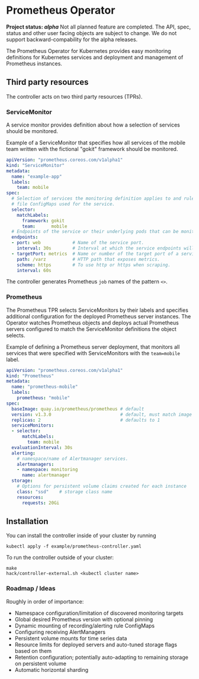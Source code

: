 # Prometheus Operator

**Project status: *alpha*** Not all planned feature are completed. The API, spec, status and other user facing objects are subject to change. We do not support backward-compability for the alpha releases.

The Prometheus Operator for Kubernetes provides easy monitoring definitions for Kubernetes services and deployment and management of Prometheus instances.

## Third party resources

The controller acts on two third party resources (TPRs).

### ServiceMonitor

A service monitor provides definition about how a selection of services
should be monitored.

Example of a ServiceMonitor that specifies how all services of the mobile team
written with the fictional "gokit" framework should be monitored.

```yaml
apiVersion: "prometheus.coreos.com/v1alpha1"
kind: "ServiceMonitor"
metadata:
  name: "example-app"
  labels:
    team: mobile
spec:
  # Selection of services the monitoring definition applies to and rule
  # file ConfigMaps used for the service.
  selector:
    matchLabels:
      framework: gokit
      team:      mobile
  # Endpoints of the service or their underlying pods that can be monitored.
  endpoints:
  - port: web            # Name of the service port.
    interval: 30s        # Interval at which the service endpoints will be scraped.
  - targetPort: metrics  # Name or number of the target port of a service endpoint.
    path: /varz          # HTTP path that exposes metrics.
    scheme: https        # To use http or https when scraping. 
    interval: 60s
```

The controller generates Prometheus `job` names of the pattern `<>`.

### Prometheus

The Prometheus TPR selects ServiceMonitors by their labels and specifies additional
configuration for the deployed Prometheus server instances.
The Operator watches Prometheus objects and deploys actual Prometheus servers
configured to match the ServiceMonitor definitions the object selects.

Example of defining a Prometheus server deployment, that monitors all services that
were specified with ServiceMonitors with the `team=mobile` label.

```yaml
apiVersion: "prometheus.coreos.com/v1alpha1"
kind: "Prometheus"
metadata:
  name: "prometheus-mobile"
  labels:
    prometheus: "mobile"
spec:
  baseImage: quay.io/prometheus/prometheus # default
  version: v1.3.0                          # default, must match image tag
  replicas: 2                              # defaults to 1
  serviceMonitors:
  - selector:
      matchLabels:
        team: mobile
  evaluationInterval: 30s
  alerting:
    # namespace/name of Alertmanager services.
    alertmanagers:
    - namespace: monitoring
      name: alertmanager
  storage:
    # Options for persistent volume claims created for each instance
    class: "ssd"    # storage class name
    resources:
      requests: 20Gi
```

## Installation

You can install the controller inside of your cluster by running

```
kubectl apply -f example/prometheus-controller.yaml
```

To run the controller outside of your cluster:

```
make
hack/controller-external.sh <kubectl cluster name>
```

### Roadmap / Ideas

Roughly in order of importance:

* Namespace configuration/limitation of discovered monitoring targets
* Global desired Prometheus version with optional pinning
* Dynamic mounting of recording/alerting rule ConfigMaps
* Configuring receiving AlertManagers 
* Persistent volume mounts for time series data
* Resource limits for deployed servers and auto-tuned storage flags based on them
* Retention configuration; potentially auto-adapting to remaining storage on persistent volume
* Automatic horizontal sharding

